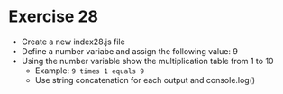 # Exercise 28

* Create a new index28.js file
* Define a number variabe and assign the following value: 9
* Using the number variable show the multiplication table from 1 to 10
  * Example: `9 times 1 equals 9`
  * Use string concatenation for each output and console.log()
